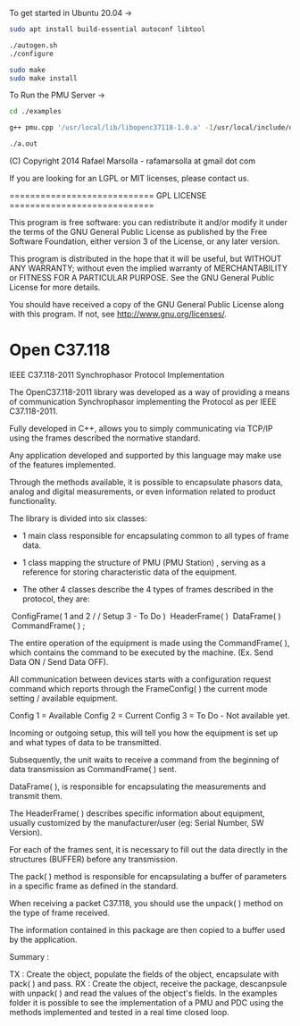 To get started in Ubuntu 20.04 ->

```bash
sudo apt install build-essential autoconf libtool
```
```bash
./autogen.sh
./configure
```
```bash
sudo make
sudo make install
```
To Run the PMU Server ->

```bash
cd ./examples
```
```bash
g++ pmu.cpp '/usr/local/lib/libopenc37118-1.0.a' -I/usr/local/include/openc37118-1.0 -lpthread
```

```bash
./a.out
```




(C) Copyright 2014 Rafael Marsolla - rafamarsolla at gmail dot com

If you are looking for an LGPL or MIT licenses, please contact us.

============================ GPL LICENSE ============================ 

This program is free software: you can redistribute it and/or modify
it under the terms of the GNU General Public License as published by
the Free Software Foundation, either version 3 of the License, or
any later version.

This program is distributed in the hope that it will be useful,
but WITHOUT ANY WARRANTY; without even the implied warranty of
MERCHANTABILITY or FITNESS FOR A PARTICULAR PURPOSE.  See the
GNU General Public License for more details.

You should have received a copy of the GNU General Public License
along with this program.  If not, see <http://www.gnu.org/licenses/>.

Open C37.118
==========

IEEE C37.118-2011 Synchrophasor Protocol Implementation

The OpenC37.118-2011 library was developed as a way of providing a means of communication Synchrophasor implementing the Protocol as per IEEE C37.118-2011.

Fully developed in C++, allows you to simply communicating via TCP/IP using the frames described the normative standard.

Any application developed and supported by this language may make use of the features implemented.

Through the methods available, it is possible to encapsulate phasors data, analog and digital measurements, or even information related to product functionality.

The library is divided into six classes:

* 1 main class responsible for encapsulating common to all types of frame data.

* 1 class mapping the structure of PMU (PMU Station) , serving as a reference for storing characteristic data of the equipment.

* The other 4 classes describe the 4 types of frames described in the protocol, they are:

 ConfigFrame( 1 and 2 / / Setup 3 - To Do )
 HeaderFrame( )
 DataFrame( )
 CommandFrame( ) ;

The entire operation of the equipment is made using the CommandFrame( ), which contains the command to be executed by the machine. (Ex. Send Data ON / Send Data OFF).

All communication between devices starts with a configuration request command which reports through the FrameConfig( ) the current mode setting / available equipment.

Config 1 = Available
Config 2 = Current
Config 3 = To Do - Not available yet.

Incoming or outgoing setup, this will tell you how the equipment is set up and what types of data to be transmitted.

Subsequently, the unit waits to receive a command from the beginning of data transmission as CommandFrame( ) sent.

DataFrame( ), is responsible for encapsulating the measurements and transmit them.

The HeaderFrame( ) describes specific information about equipment, usually customized by the manufacturer/user (eg: Serial Number, SW Version).

For each of the frames sent, it is necessary to fill out the data directly in the structures (BUFFER) before any transmission.

The pack( ) method is responsible for encapsulating a buffer of parameters in a specific frame as defined in the standard.

When receiving a packet C37.118, you should use the unpack( ) method on the type of frame received.

The information contained in this package are then copied to a buffer used by the application.

Summary :

TX : Create the object, populate the fields of the object, encapsulate with pack( ) and pass.
RX : Create the object, receive the package, descanpsule with unpack( ) and read the values of the object's fields.
In the examples folder it is possible to see the implementation of a PMU and PDC using the methods implemented and tested in a real time closed loop.
